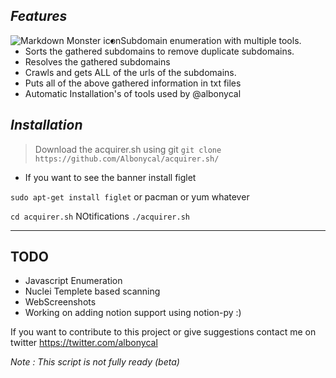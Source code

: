  *Features*
-------------------------------------------------------------------


<img src="https://i.ibb.co/3Bjgr4c/image.png"
     alt="Markdown Monster icon"
     style="float: left; margin-centert: 9px;" />
- Subdomain enumeration with multiple tools.
- Sorts the gathered subdomains to remove duplicate subdomains.
- Resolves the gathered subdomains
-  Crawls and gets ALL of the urls of the subdomains.
- Puts all of the above gathered information in txt files
- Automatic Installation's of tools used by @albonycal


*Installation*
--------------------------------------------------------------------
> Download the acquirer.sh using git 
` git clone https://github.com/Albonycal/acquirer.sh/ `

- If you want to see the banner install figlet 


` sudo apt-get install figlet ` or pacman or yum whatever


` cd acquirer.sh `
NOtifications
` ./acquirer.sh `


--------------------------------------------------------------------
TODO
--------------------------------------------------------------------
- Javascript Enumeration 
- Nuclei Templete based scanning 
- WebScreenshots 
- Working on adding notion support using notion-py :)

If you want to contribute to this project or give suggestions contact me on twitter
 https://twitter.com/albonycal


*Note : This script is not fully ready (beta)*
